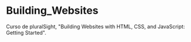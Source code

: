 # Building_Websites

Curso de pluralSight, "Building Websites with HTML, CSS, and JavaScript: Getting Started".
